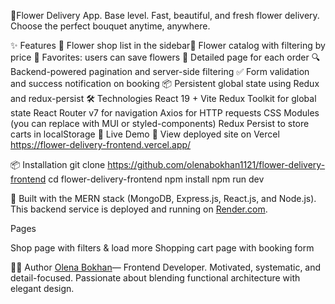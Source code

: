 🌸Flower Delivery App. Base level. Fast, beautiful, and fresh flower delivery.
Choose the perfect bouquet anytime, anywhere.

✨ Features 📍 Flower shop list in the sidebar📂 Flower catalog with filtering
by price 🧡 Favorites: users can save flowers 📄 Detailed page for each order 🔍
Backend-powered pagination and server-side filtering ✅ Form validation and
success notification on booking 📦 Persistent global state using Redux and
redux-persist 🛠 Technologies React 19 + Vite Redux Toolkit for global state
React Router v7 for navigation Axios for HTTP requests CSS Modules (you can
replace with MUI or styled-components) Redux Persist to store carts in
localStorage 🔗 Live Demo 🔗 View deployed site on Vercel
https://flower-delivery-frontend.vercel.app/

📦 Installation git clone
https://github.com/olenabokhan1121/flower-delivery-frontend cd
flower-delivery-frontend npm install npm run dev

🔐 Built with the MERN stack (MongoDB, Express.js, React.js, and Node.js). This
backend service is deployed and running on
[Render.com](https://flower-delivery-app-gj8q.onrender.com).

Pages

Shop page with filters & load more Shopping cart page with booking form

👩‍💻 Author [Olena Bokhan](https://github.com/olenabokhan1121)— Frontend
Developer. Motivated, systematic, and detail-focused. Passionate about blending
functional architecture with elegant design.
